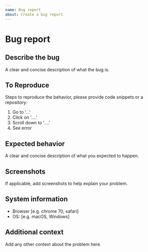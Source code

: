 ```yaml
---
name: Bug report
about: Create a bug report
---
```


# Bug report

## Describe the bug

A clear and concise description of what the bug is.

## To Reproduce

Steps to reproduce the behavior, please provide code snippets or a repository:

1. Go to '...'
2. Click on '....'
3. Scroll down to '....'
4. See error

## Expected behavior

A clear and concise description of what you expected to happen.

## Screenshots

If applicable, add screenshots to help explain your problem.

## System information

- Browser [e.g. chrome 70, safari]
- OS: [e.g. macOS, Windows]

## Additional context

Add any other context about the problem here.
